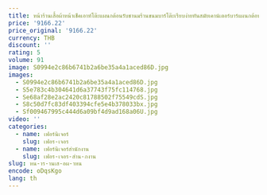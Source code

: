 ```yaml
---
title: หน้าร้านเสื้อผ้าหน้าเช็คเอาท์โต๊ะแผนกต้อนรับชานมร้านขนมบาร์โต๊ะเรียบง่ายทันสมัยเคาน์เตอร์บาร์แผนกต้อนรับ
price: '9166.22'
price_original: '9166.22'
currency: THB
discount: ''
rating: 5
volume: 91
image: S0994e2c86b6741b2a6be35a4a1aced86D.jpg
images:
  - S0994e2c86b6741b2a6be35a4a1aced86D.jpg
  - S5e783c4b304641d6a37743f75fc114768.jpg
  - Se68af28e2ac2420c81788502f75549cdS.jpg
  - S8c50d7fc83df403394cfe5e4b378033bx.jpg
  - Sf009467995c444d6a09bf4d9ad168a06U.jpg
video: ''
categories:
  - name: เฟอร์นิเจอร์
    slug: เฟอร-เจอร
  - name: เฟอร์นิเจอร์สำนักงาน
    slug: เฟอร-เจอร-สำน-กงาน
slug: หน-าร-านเส-อผ-าหน
encode: oDqsKgo
lang: th
---
```

  